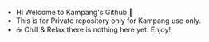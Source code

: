 - Hi Welcome to Kampang's Github 👋
- This is for Private repository only for Kampang use only.
- ☕ Chill & Relax there is nothing here yet. Enjoy!
